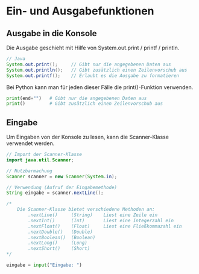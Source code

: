 # Ein- und Ausgabefunktionen

## Ausgabe in die Konsole
Die Ausgabe geschieht mit Hilfe von System.out.print / printf / println.
```JAVA
// Java
System.out.print();     // Gibt nur die angegebenen Daten aus
System.out.println();   // Gibt zusätzlich einen Zeilenvorschub aus
System.out.printf();    // Erlaubt es die Ausgabe zu formatieren
```

Bei Python kann man für jeden dieser Fälle die print()-Funktion verwenden.
```PYTHON
print(end="")   # Gibt nur die angegebenen Daten aus
print()         # Gibt zusätzlich einen Zeilenvorschub aus
```
## Eingabe
Um Eingaben von der Konsole zu lesen, kann die Scanner-Klasse verwendet werden.
```JAVA
// Import der Scanner-Klasse
import java.util.Scanner;

// Nutzbarmachung
Scanner scanner = new Scanner(System.in);

// Verwendung (Aufruf der Eingabemethode)
String eingabe = scanner.nextLine();

/*
    Die Scanner-Klasse bietet verschiedene Methoden an:
        .nextLine()     (String)    Liest eine Zeile ein
        .nextInt()      (Int)       Liest eine Integerzahl ein
        .nextFloat()    (Float)     Liest eine Fließkommazahl ein
        .nextDouble()   (Double)
        .nextBoolean()  (Boolean)
        .nextLong()     (Long)
        .nextShort()    (Short)
*/
```

```PYTHON
eingabe = input("Eingabe: ")
```

